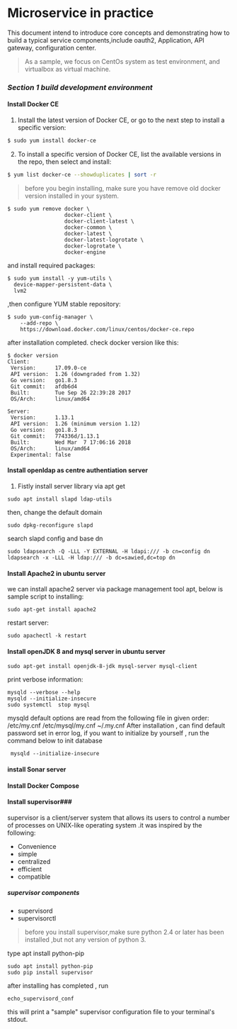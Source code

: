 # Microservice in practice

This document intend to introduce core concepts and demonstrating how to build a typical service components,include oauth2, Application, API gateway, configuration center.

> As a sample, we focus on CentOs system  as test environment, and virtualbox as virtual machine.

### ***Section 1 build development environment***

#### Install Docker CE

1. Install the latest version of Docker CE, or go to the next step to install a specific version:
```bash
$ sudo yum install docker-ce
```
2. To install a specific version of Docker CE, list the available versions in the repo, then select and install:
```bash
$ yum list docker-ce --showduplicates | sort -r
```
> before you  begin installing, make sure you have remove old docker version installed in your system.
```
$ sudo yum remove docker \
                  docker-client \
                  docker-client-latest \
                  docker-common \
                  docker-latest \
                  docker-latest-logrotate \
                  docker-logrotate \
                  docker-engine
``` 

and install required packages:
```
$ sudo yum install -y yum-utils \
  device-mapper-persistent-data \
  lvm2
```
,then configure YUM stable repository:
```
$ sudo yum-config-manager \
    --add-repo \
    https://download.docker.com/linux/centos/docker-ce.repo
```

after installation completed.
check docker version like this:
```
$ docker version 
Client:
 Version:      17.09.0-ce
 API version:  1.26 (downgraded from 1.32)
 Go version:   go1.8.3
 Git commit:   afdb6d4
 Built:        Tue Sep 26 22:39:28 2017
 OS/Arch:      linux/amd64

Server:
 Version:      1.13.1
 API version:  1.26 (minimum version 1.12)
 Go version:   go1.8.3
 Git commit:   774336d/1.13.1
 Built:        Wed Mar  7 17:06:16 2018
 OS/Arch:      linux/amd64
 Experimental: false
```
#### Install openldap as centre authentiation server

1. Fistly install server library via apt get
```
sudo apt install slapd ldap-utils
```
then, change the default domain
```
sudo dpkg-reconfigure slapd
```

search slapd config and base dn
```
sudo ldapsearch -Q -LLL -Y EXTERNAL -H ldapi:/// -b cn=config dn
ldapsearch -x -LLL -H ldap:/// -b dc=sawied,dc=top dn
```

#### Install Apache2 in ubuntu server

we can install apache2 server via package management tool apt, below is sample script to installing:
```
sudo apt-get install apache2
```
restart server:
```
sudo apachectl -k restart
```

#### Install openJDK 8 and mysql server in ubuntu server
```
sudo apt-get install openjdk-8-jdk mysql-server mysql-client
 ```
 print verbose information:
 ```
 mysqld --verbose --help
 mysqld --initialize-insecure
 sudo systemctl  stop mysql
 ```
 mysqld default options are read from the following file in given order:
 /etc/my.cnf /etc/mysql/my.cnf ~/.my.cnf
After installation , can find default password set in error log, if you want to initialize by yourself , run the command below to init database
```
 mysqld --initialize-insecure
```

 #### install Sonar server
 



#### Install Docker Compose  ####

#### Install supervisor###

supervisor is a client/server system that allows its users to control a number of processes on UNIX-like operating system .it was inspired by the following:
* Convenience
* simple
* centralized
* efficient
* compatible

##### supervisor components #####
* supervisord
* supervisorctl

> before you install supervisor,make sure python 2.4 or later has been installed ,but not any version of python 3.

type apt install python-pip
```
sudo apt install python-pip
sudo pip install supervisor
```
after installing has completed , run 
```
echo_supervisord_conf
```
this will print a "sample" supervisor configuration file to your terminal's stdout.



